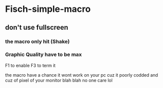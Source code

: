 # Fisch-simple-macro

## don't use fullscreen

### the macro only hit (Shake)
### Graphic Quality have to be max

F1 to enable
F3 to term it

the macro have a chance it wont work on your pc cuz it poorly codded and cuz of pixel of your monitor blah blah no one care lol
